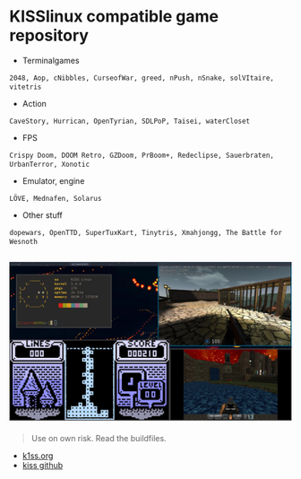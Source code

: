 # KISSlinux compatible game repository

- Terminalgames
```
2048, Aop, cNibbles, CurseofWar, greed, nPush, nSnake, solVItaire, vitetris
```

- Action
```
CaveStory, Hurrican, OpenTyrian, SDLPoP, Taisei, waterCloset
```

- FPS
```
Crispy Doom, DOOM Retro, GZDoom, PrBoom+, Redeclipse, Sauerbraten, UrbanTerror, Xonotic
```

- Emulator, engine
```
LÖVE, Mednafen, Solarus
```

- Other stuff
```
dopewars, OpenTTD, SuperTuxKart, Tinytris, Xmahjongg, The Battle for Wesnoth
```


![screen](screenshots/busy.jpeg)
---

> Use on own risk. Read the buildfiles.


* [k1ss.org](https://k1ss.org/)
* [kiss github](https://github.com/kisslinux)
